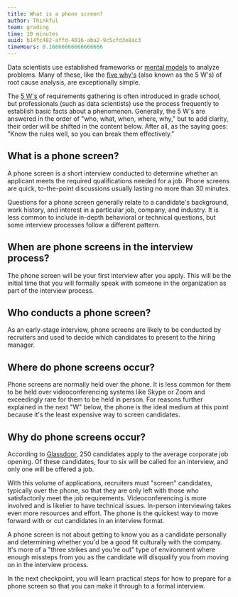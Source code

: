 ```yaml
---
title: What is a phone screen?
author: Thinkful
team: grading
time: 10 minutes
uuid: b14fc482-affd-4016-aba2-9c5cfd3e8ac3
timeHours: 0.16666666666666666
---
```


Data scientists use established frameworks or [mental models](http://mentalmodels.princeton.edu/about/what-are-mental-models/) to analyze problems. Many of these, like the [five why's](https://open.buffer.com/5-whys-process/) (also known as the 5 W's) of root cause analysis, are exceptionally simple. 

The [5 W's](https://its.unl.edu/bestpractices/remember-5-ws) of requirements gathering is often introduced in grade school, but professionals (such as data scientists) use the process frequently to establish basic facts about a phenomenon. Generally, the 5 W's are answered in the order of "who, what, when, where, why," but to add clarity, their order will be shifted in the content below. After all, as the saying goes: "Know the rules well, so you can break them effectively." 

## What is a phone screen? 

A phone screen is a short interview conducted to determine whether an applicant meets the required qualifications needed for a job. Phone screens are quick, to-the-point discussions usually lasting no more than 30 minutes.  

Questions for a phone screen generally relate to a candidate's background, work history, and interest in a particular job, company, and industry. It is less common to include in-depth behavioral or technical questions, but some interview processes follow a different pattern. 

## When are phone screens in the interview process? 

The phone screen will be your first interview after you apply. This will be the initial time that you will formally speak with someone in the organization as part of the interview process. 

## Who conducts a phone screen? 

As an early-stage interview, phone screens are likely to be conducted by recruiters and used to decide which candidates to present to the hiring manager. 

## Where do phone screens occur?  

Phone screens are normally held over the phone. It is less common for them to be held over videoconferencing systems like Skype or Zoom and exceedingly rare for them to be held in person. For reasons further explained in the next "W" below, the phone is the ideal medium at this point because it's the least expensive way to screen candidates.

## Why do phone screens occur? 

According to [Glassdoor](https://www.glassdoor.com/employers/blog/50-hr-recruiting-stats-make-think/), 250 candidates apply to the average corporate job opening. Of these candidates, four to six will be called for an interview, and only one will be offered a job.

With this volume of applications, recruiters must "screen" candidates, typically over the phone, so that they are only left with those who satisfactorily meet the job requirements. Videoconferencing is more involved and is likelier to have technical issues. In-person interviewing takes even more resources and effort. The phone is the quickest way to move forward with or cut candidates in an interview format.  

A phone screen is not about getting to know you as a candidate personally and determining whether you'd be a good fit culturally with the company. It's more of a "three strikes and you're out" type of environment where enough missteps from you as the candidate will disqualify you from moving on in the interview process.

In the next checkpoint, you will learn practical steps for how to prepare for a phone screen so that you can make it through to a formal interview.

